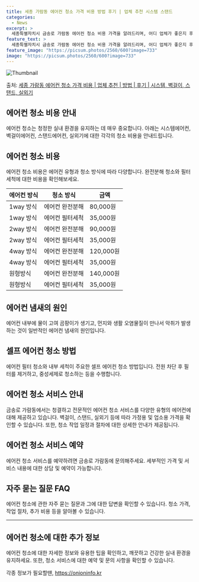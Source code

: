 ```yaml
---
title: 세종 가람동 에어컨 청소 가격 비용 방법 후기 | 업체 추천 시스템 스탠드
categories:
  - News
excerpt: >
  세종특별자치시 금송로 가람동 에어컨 청소 비용 가격을 알려드리며, 어디 업체가 좋은지 후기를 통해 알아보겠습니다. 현재 글에서는 시스템, 벽걸이, 스탠드, 실외기 각각에 대해 청소 비용이 나와 있으니 참고하시면 되겠습니다. 에어컨 분해 청소 방법 보기 👈 클릭셀프 에어컨 청소 방법 보기👈 클릭금송로 가람동 에어컨 청소 비용시스템에어컨 방식클리닝방식금액1way 방식에어컨 완전분해80,000원1way 방식에어컨 필터세척35,000원2way 방식에어컨 완전분해90,000원2way 방식에어컨 필터세척35,000원4way 방식에어컨 완전분해120,000원4way 방식에어컨 필터세척35,000원원형방식에어컨 완전분해140,000원원형방식에어컨 필터세척35,000원에어컨 청소 견적 샘플 보기 👈 클릭에어컨 냄새의 원..
feature_text: >
  세종특별자치시 금송로 가람동 에어컨 청소 비용 가격을 알려드리며, 어디 업체가 좋은지 후기를 통해 알아보겠습니다. 현재 글에서는 시스템, 벽걸이, 스탠드, 실외기 각각에 대해 청소 비용이 나와 있으니 참고하시면 되겠습니다. 에어컨 분해 청소 방법 보기 👈 클릭셀프 에어컨 청소 방법 보기👈 클릭금송로 가람동 에어컨 청소 비용시스템에어컨 방식클리닝방식금액1way 방식에어컨 완전분해80,000원1way 방식에어컨 필터세척35,000원2way 방식에어컨 완전분해90,000원2way 방식에어컨 필터세척35,000원4way 방식에어컨 완전분해120,000원4way 방식에어컨 필터세척35,000원원형방식에어컨 완전분해140,000원원형방식에어컨 필터세척35,000원에어컨 청소 견적 샘플 보기 👈 클릭에어컨 냄새의 원..
feature_image: "https://picsum.photos/2560/600?image=733"
image: "https://picsum.photos/2560/600?image=733"
---
```


![Thumbnail](https://img1.daumcdn.net/thumb/R800x0/?scode=mtistory2&fname=https%3A%2F%2Fblog.kakaocdn.net%2Fdn%2FbBWVTj%2FbtsHvZTmpKd%2Fa7JVuypwPN47fF7XbqOhzk%2Fimg.webp)

<p>출처: <a href="https://onioninfo.kr/entry/%EC%84%B8%EC%A2%85-%EA%B0%80%EB%9E%8C%EB%8F%99-%EC%97%90%EC%96%B4%EC%BB%A8-%EC%B2%AD%EC%86%8C-%EA%B0%80%EA%B2%A9-%EB%B9%84%EC%9A%A9-%EC%97%85%EC%B2%B4-%EC%B6%94%EC%B2%9C-%EB%B0%A9%EB%B2%95-%ED%9B%84%EA%B8%B0-%EC%8B%9C%EC%8A%A4%ED%85%9C-%EB%B2%BD%EA%B1%B8%EC%9D%B4-%EC%8A%A4%ED%83%A0%EB%93%9C-%EC%8B%A4%EC%99%B8%EA%B8%B0" rel="dofollow">세종 가람동 에어컨 청소 가격 비용 | 업체 추천 | 방법 | 후기 | 시스템, 벽걸이, 스탠드, 실외기</a> </p>

## 에어컨 청소 비용 안내

에어컨 청소는 청정한 실내 환경을 유지하는 데 매우 중요합니다. 아래는 시스템에어컨, 벽걸이에어컨, 스탠드에어컨, 실외기에 대한 각각의 청소
비용을 안내드립니다.

## **에어컨 청소 비용**

에어컨 청소 비용은 에어컨 유형과 청소 방식에 따라 다양합니다. 완전분해 청소와 필터세척에 대한 비용을 확인해보세요.

에어컨 방식 | 청소 방식 | 금액  
---|---|---  
1way 방식 | 에어컨 완전분해 | 80,000원  
1way 방식 | 에어컨 필터세척 | 35,000원  
2way 방식 | 에어컨 완전분해 | 90,000원  
2way 방식 | 에어컨 필터세척 | 35,000원  
4way 방식 | 에어컨 완전분해 | 120,000원  
4way 방식 | 에어컨 필터세척 | 35,000원  
원형방식 | 에어컨 완전분해 | 140,000원  
원형방식 | 에어컨 필터세척 | 35,000원  
  
## **에어컨 냄새의 원인**

에어컨 내부에 물이 고여 곰팡이가 생기고, 먼지와 생활 오염물질이 만나서 악취가 발생하는 것이 일반적인 에어컨 냄새의 원인입니다.

## **셀프 에어컨 청소 방법**

에어컨 필터 청소와 내부 세척이 주요한 셀프 에어컨 청소 방법입니다. 전원 차단 후 필터를 제거하고, 중성세제로 청소하는 등을 수행합니다.

## **에어컨 청소 서비스 안내**

금송로 가람동에서는 청결하고 전문적인 에어컨 청소 서비스를 다양한 유형의 에어컨에 대해 제공하고 있습니다. 벽걸이, 스탠드, 실외기 등에
따라 가정용 및 업소용 가격을 확인할 수 있습니다. 또한, 청소 작업 일정과 절차에 대한 상세한 안내가 제공됩니다.

## **에어컨 청소 서비스 예약**

에어컨 청소 서비스를 예약하려면 금송로 가람동에 문의해주세요. 세부적인 가격 및 서비스 내용에 대한 상담 및 예약이 가능합니다.

## **자주 묻는 질문 FAQ**

에어컨 청소에 관한 자주 묻는 질문과 그에 대한 답변을 확인할 수 있습니다. 청소 가격, 작업 절차, 추가 비용 등을 알아볼 수 있습니다.

* * *

## **에어컨 청소에 대한 추가 정보**

에어컨 청소에 대한 자세한 정보와 유용한 팁을 확인하고, 깨끗하고 건강한 실내 환경을 유지하세요. 또한, 청소 서비스에 대한 예약 및 문의
사항을 확인할 수 있습니다.

 

각종 정보가 필요할땐, <a href="https://onioninfo.kr" rel="dofollow">https://onioninfo.kr</a>


